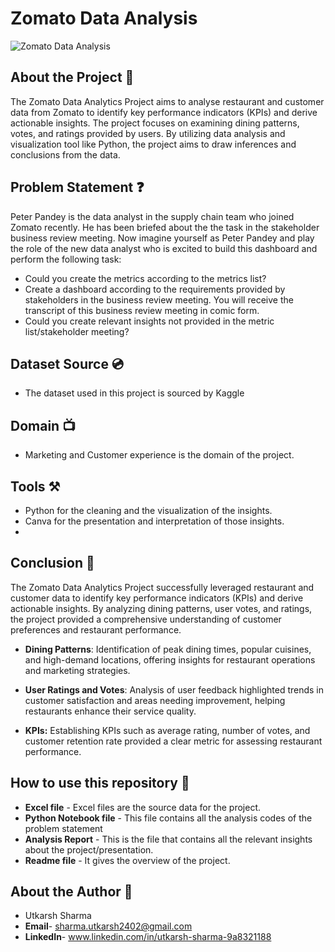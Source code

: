 # Zomato Data Analysis
![Zomato Data Analysis](https://cdn.dribbble.com/users/1830537/screenshots/6651824/ezgif.com-video-to-gif.gif)

## About the Project 🚀
The Zomato Data Analytics Project aims 
to analyse restaurant and customer 
data from Zomato to identify key 
performance indicators (KPIs) and 
derive actionable insights. The project 
focuses on examining dining patterns, 
votes, and ratings provided by users. By 
utilizing data analysis and visualization 
tool like Python, the project aims to 
draw inferences and conclusions from 
the data. 

## Problem Statement ❓
Peter Pandey is the data analyst in the supply chain team who joined Zomato recently. He has been briefed about 
the the task in the stakeholder business review meeting. Now imagine yourself as Peter Pandey and play the role of the 
new data analyst who is excited to build this dashboard and perform the following task:

- Could you create the metrics according to the metrics list?
- Create a dashboard according to the requirements provided by stakeholders in the business review meeting. You will receive the transcript of this business review meeting in comic form.
- Could you create relevant insights not provided in the metric list/stakeholder meeting? 

## Dataset Source 💿
- The dataset used in this project is sourced by Kaggle

## Domain 📺
- Marketing and Customer experience is the domain of the project.

## Tools ⚒️
- Python for the cleaning and the visualization of the insights.
- Canva for the presentation and interpretation of those insights.
- 
## Conclusion 🚀
The Zomato Data Analytics Project successfully leveraged restaurant and customer data to identify key performance indicators (KPIs) 
and derive actionable insights. By analyzing dining patterns, user votes, and ratings, the project provided a comprehensive understanding of 
customer preferences and restaurant performance.
- **Dining Patterns**: Identification of peak dining times, popular cuisines, and high-demand locations, offering insights for restaurant operations and marketing strategies.

- **User Ratings and Votes**: Analysis of user feedback highlighted trends in customer satisfaction and areas needing improvement, helping restaurants enhance their service quality.

- **KPIs:** Establishing KPIs such as average rating, number of votes, and customer retention rate provided a clear metric for assessing restaurant performance.

## How to use this repository 📍
- **Excel file** - Excel files are the source data for the project.
- **Python Notebook file** - This file contains all the analysis codes of the problem statement
- **Analysis Report** - This is the file that contains all the relevant insights about the project/presentation.
- **Readme file** - It gives the overview of the project.

## About the Author 📃
- Utkarsh Sharma
- **Email**- sharma.utkarsh2402@gmail.com
- **LinkedIn**- www.linkedin.com/in/utkarsh-sharma-9a8321188
